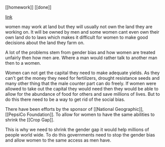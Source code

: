 [[homework]] [[done]]

[link](https://www.nationalgeographic.com/culture/article/partner-content-empowering-female-farmers)

women may work at land but they will usually not own the land they are working on.
It will be owned by men and some women cant even own their own land do to laws which makes it difficult for women to make good decisions about the land they farm on.


A lot of the problems stem from gender bias and how women are treated unfairly then how men are.
Where a man would rather talk to another man then to a women.


Women can not get the capital they need to make adequate yields. As they can't get the money they need for fertilizers, drought resistance seeds and many other thing that the male counter part can do freely.
If women were allowed to take out the capital they would need then they would be able to allow for the abundance of food for others and save millions of lives. But to do this there need to be a way to get rid of the social bias.


There have been efforts by the sponsor of [[National Geographic]], [[PepsiCo Foundation]]. To allow for women to have the same abilities to shrink the [[Crop Gap]]. 


This is why we need to shrink the gender gap it would help millions of people world wide. To do this governments need to stop the gender bias and allow women to the same access as men have.

